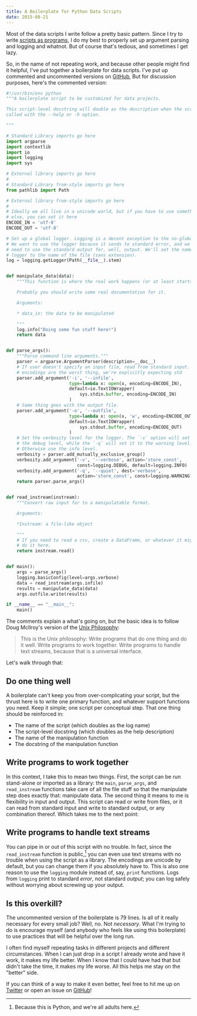 ```yaml
---
title: A Boilerplate for Python Data Scripts
date: 2015-08-21
---
```


Most of the data scripts I write follow a pretty basic pattern. Since I try to write [scripts as programs][programs], I do my best to properly set up argument parsing and logging and whatnot. But of course that's tedious, and sometimes I get lazy.

So, in the name of not repeating work, and because other people might find it helpful, I've put together a boilerplate for data scripts. I've put up commented and uncommented versions on [GitHub],  But for discussion purposes, here's the commented version:

```python
#!/usr/bin/env python
"""A boilerplate script to be customized for data projects.

This script-level docstring will double as the description when the script is
called with the --help or -h option.

"""

# Standard Library imports go here
import argparse
import contextlib
import io
import logging
import sys

# External library imports go here
#
# Standard Library from-style imports go here
from pathlib import Path

# External library from-style imports go here
#
# Ideally we all live in a unicode world, but if you have to use something
# else, you can set it here
ENCODE_IN = 'utf-8'
ENCODE_OUT = 'utf-8'

# Set up a global logger. Logging is a decent exception to the no-globals rule.
# We want to use the logger because it sends to standard error, and we might
# need to use the standard output for, well, output. We'll set the name of the
# logger to the name of the file (sans extension).
log = logging.getLogger(Path(__file__).stem)


def manipulate_data(data):
    """This function is where the real work happens (or at least starts).

    Probably you should write some real documentation for it.

    Arguments:

    * data_in: the data to be manipulated

    """
    log.info("Doing some fun stuff here!")
    return data


def parse_args():
    """Parse command line arguments."""
    parser = argparse.ArgumentParser(description=__doc__)
    # If user doesn't specify an input file, read from standard input. Since
    # encodings are the worst thing, we're explicitly expecting std
    parser.add_argument('-i', '--infile',
                        type=lambda x: open(x, encoding=ENCODE_IN),
                        default=io.TextIOWrapper(
                            sys.stdin.buffer, encoding=ENCODE_IN)
                        )
    # Same thing goes with the output file.
    parser.add_argument('-o', '--outfile',
                        type=lambda x: open(x, 'w', encoding=ENCODE_OUT),
                        default=io.TextIOWrapper(
                            sys.stdout.buffer, encoding=ENCODE_OUT)
                        )
    # Set the verbosity level for the logger. The `-v` option will set it to
    # the debug level, while the `-q` will set it to the warning level.
    # Otherwise use the info level.
    verbosity = parser.add_mutually_exclusive_group()
    verbosity.add_argument('-v', '--verbose', action='store_const',
                           const=logging.DEBUG, default=logging.INFO)
    verbosity.add_argument('-q', '--quiet', dest='verbose',
                           action='store_const', const=logging.WARNING)
    return parser.parse_args()


def read_instream(instream):
    """Convert raw input for to a manipulatable format.

    Arguments:

    *Instream: a file-like object

    """
    # If you need to read a csv, create a DataFrame, or whatever it might be,
    # do it here.
    return instream.read()


def main():
    args = parse_args()
    logging.basicConfig(level=args.verbose)
    data = read_instream(args.infile)
    results = manipulate_data(data)
    args.outfile.write(results)

if __name__ == "__main__":
    main()
```

The comments explain a what's going on, but the basic idea is to follow Doug McIlroy's version of the [Unix Philosophy]:

>This is the Unix philosophy: Write programs that do one thing and do it well. Write programs to work together. Write programs to handle text streams, because that is a universal interface.

Let's walk through that:

## Do one thing well

A boilerplate can't keep you from over-complicating your script, but the thrust here is to write one primary function, and whatever support functions you need. Keep it simple; one script per conceptual step. That one thing should be reinforced in:

* The name of the script (which doubles as the log name)
* The script-level docstring (which doubles as the help description)
* The name of the manipulation function
* The docstring of the manipulation function

## Write programs to work together

In this context, I take this to mean two things. First, the script can be run stand-alone or imported as a library: the `main`, `parse_args`, and `read_instream` functions take care of all the file stuff so that the manipulate step does exactly that:
manipulate data. The second thing it means to me is flexibility in input and output. This script can read or write from files, or it can read from standard input and write to standard output, or any combination thereof. Which takes me to the next point:

## Write programs to handle text streams

You can pipe in or out of this script with no trouble. In fact, since the `read_instream` function is public,[^public] you can even use text streams with no trouble when using the script as a library. The encodings are unicode by default, but you can change them if you absolutely have to. This is also one reason to use the `logging` module instead of, say, `print` functions. Logs from `logging` print to standard *error*, not standard *output*; you can log safely without worrying about screwing up your output.

## Is this overkill?

The uncommented version of the boilerplate is 79 lines. Is all of it really necessary for every small job? Well, no. Not *necessary*. What I'm trying to do is encourage myself (and anybody who feels like using this boilerplate) to use practices that will be helpful over the long run.

I often find myself repeating tasks in different projects and different circumstances. When I can just drop in a script I already wrote and have it work, it makes my life better. When I know that I could have had that but didn't take the time, it makes my life worse. All this helps me stay on the "better" side.

If you can think of a way to make it even better, feel free to hit me up on [Twitter] or open an issue on [GitHub]!

[^public]: Because this is Python, and we're all adults here.

[programs]: http://www.oliversherouse.com/2015/03/12/programs_not_scripts.html
[GitHub]: https://github.com/OliverSherouse/boilerplate
[Unix Philosophy]: https://en.wikipedia.org/wiki/Unix_philosophy
[Twitter]: http://twitter.com/OliverSherouse
